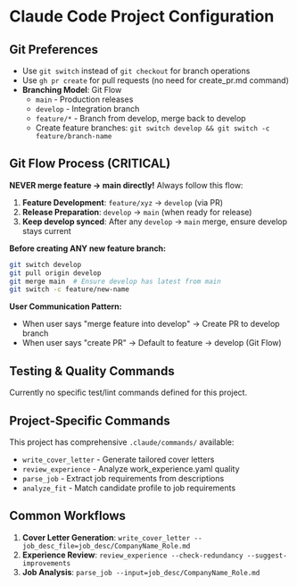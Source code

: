 # Claude Code Project Configuration

## Git Preferences
- Use `git switch` instead of `git checkout` for branch operations
- Use `gh pr create` for pull requests (no need for create_pr.md command)
- **Branching Model**: Git Flow
  - `main` - Production releases
  - `develop` - Integration branch  
  - `feature/*` - Branch from develop, merge back to develop
  - Create feature branches: `git switch develop && git switch -c feature/branch-name`

## Git Flow Process (CRITICAL)
**NEVER merge feature → main directly!** Always follow this flow:

1. **Feature Development**: `feature/xyz` → `develop` (via PR)
2. **Release Preparation**: `develop` → `main` (when ready for release)
3. **Keep develop synced**: After any `develop` → `main` merge, ensure develop stays current

**Before creating ANY new feature branch:**
```bash
git switch develop
git pull origin develop
git merge main  # Ensure develop has latest from main
git switch -c feature/new-name
```

**User Communication Pattern:**
- When user says "merge feature into develop" → Create PR to develop branch
- When user says "create PR" → Default to feature → develop (Git Flow)

## Testing & Quality Commands
Currently no specific test/lint commands defined for this project.

## Project-Specific Commands
This project has comprehensive `.claude/commands/` available:
- `write_cover_letter` - Generate tailored cover letters
- `review_experience` - Analyze work_experience.yaml quality  
- `parse_job` - Extract job requirements from descriptions
- `analyze_fit` - Match candidate profile to job requirements

## Common Workflows
1. **Cover Letter Generation**: `write_cover_letter --job_desc_file=job_desc/CompanyName_Role.md`
2. **Experience Review**: `review_experience --check-redundancy --suggest-improvements`
3. **Job Analysis**: `parse_job --input=job_desc/CompanyName_Role.md`